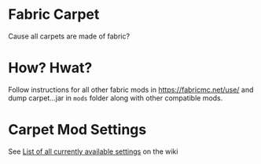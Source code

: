 # Fabric Carpet

Cause all carpets are made of fabric?

# How? Hwat?

Follow instructions for all other fabric mods in https://fabricmc.net/use/ and dump carpet...jar in `mods` folder along
with other compatible mods.

# Carpet Mod Settings
See [List of all currently available settings](https://github.com/gnembon/fabric-carpet/wiki/Current-Available-Settings) on the wiki
